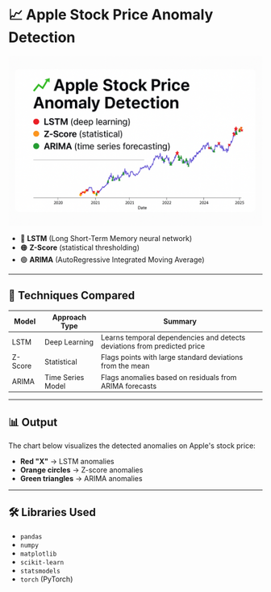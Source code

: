 
# 📈 Apple Stock Price Anomaly Detection

![Project Banner](https://github.com/snsamia/Anomaly-Detection-in-Apple-Stock-Prices-Using-LSTM-Z-Score-and-ARIMA/blob/main/anomaly.png)


- 🔴 **LSTM** (Long Short-Term Memory neural network)
- 🟠 **Z-Score** (statistical thresholding)
- 🟢 **ARIMA** (AutoRegressive Integrated Moving Average)

---

## 🧠 Techniques Compared

| Model      | Approach Type    | Summary |
|------------|------------------|---------|
| LSTM       | Deep Learning    | Learns temporal dependencies and detects deviations from predicted price |
| Z-Score    | Statistical      | Flags points with large standard deviations from the mean |
| ARIMA      | Time Series Model | Flags anomalies based on residuals from ARIMA forecasts |

---

## 📊 Output

The chart below visualizes the detected anomalies on Apple's stock price:

- **Red "X"** → LSTM anomalies  
- **Orange circles** → Z-score anomalies  
- **Green triangles** → ARIMA anomalies  




---

## 🛠️ Libraries Used

- `pandas`
- `numpy`
- `matplotlib`
- `scikit-learn`
- `statsmodels`
- `torch` (PyTorch)

